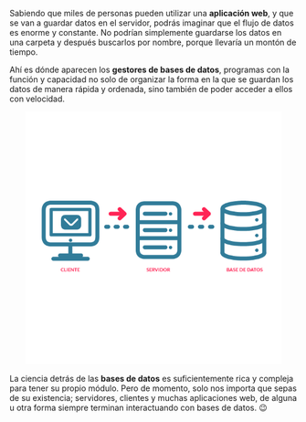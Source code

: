 Sabiendo que miles de personas pueden utilizar una **aplicación web**, y que se van a guardar datos en el servidor, podrás imaginar que el flujo de datos es enorme y constante. No podrían simplemente guardarse los datos en una carpeta y después buscarlos por nombre, porque llevaría  un montón de tiempo. 

Ahí es dónde aparecen los **gestores de bases de datos**, programas con la función y capacidad no solo de organizar la forma en la que se guardan los datos de manera rápida y ordenada, sino también de poder acceder a ellos con velocidad.


<center>
<img src="https://raw.githubusercontent.com/MumukiProject/mumuki-guia-text-aplicaciones-en-internet/master/images/ej8_2-01_1524152287348.png" alt="ej8_2-01_1524152287348.png" width="450px" height="auto">
</center>

La ciencia detrás de las **bases de datos** es suficientemente rica y compleja para tener su propio módulo. Pero de momento, solo nos importa que sepas de su existencia; servidores, clientes y muchas aplicaciones web, de alguna u otra forma siempre terminan interactuando con bases de datos. :wink:
